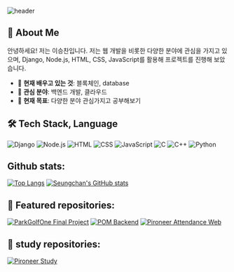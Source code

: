 ![header](https://capsule-render.vercel.app/api?type=waving&color=gradient&height=300&section=header&text=Welcome%20to%20My%20GitHub!&fontSize=70&animation=fadeIn&fontAlignY=40&desc=Introduce%20Myself&descAlignY=60&descAlign=70)

## 👋 About Me
안녕하세요! 저는 이승찬입니다. 
저는 웹 개발을 비롯한 다양한 분야에 관심을 가지고 있으며, 
Django, Node.js, HTML, CSS, JavaScript를 활용해 프로젝트를 진행해 보았습니다. 

- 🌱 **현재 배우고 있는 것**: 블록체인, database
- 💬 **관심 분야**: 백엔드 개발, 클라우드
- 🎯 **현재 목표**: 다양한 분야 관심가지고 공부해보기

## 🛠️ Tech Stack, Language
![Django](https://img.shields.io/badge/Django-092E20?style=for-the-badge&logo=django&logoColor=white)
![Node.js](https://img.shields.io/badge/Node.js-339933?style=for-the-badge&logo=nodedotjs&logoColor=white)
![HTML](https://img.shields.io/badge/HTML5-E34F26?style=for-the-badge&logo=html5&logoColor=white)
![CSS](https://img.shields.io/badge/CSS3-1572B6?style=for-the-badge&logo=css3&logoColor=white)
![JavaScript](https://img.shields.io/badge/JavaScript-F7DF1E?style=for-the-badge&logo=javascript&logoColor=black)
![C](https://img.shields.io/badge/C-00599C?style=for-the-badge&logo=c&logoColor=white)
![C++](https://img.shields.io/badge/C++-00599C?style=for-the-badge&logo=cplusplus&logoColor=white)
![Python](https://img.shields.io/badge/Python-3776AB?style=for-the-badge&logo=python&logoColor=white)

## Github stats:
[![Top Langs](https://github-readme-stats.vercel.app/api/top-langs/?username=chan000518)](https://github.com/chan000518/github-readme-stats)
[![Seungchan's GitHub stats](https://github-readme-stats.vercel.app/api?username=chan000518)](https://github.com/anuraghazra/github-readme-stats)
## 🔖 Featured repositories:
[![ParkGolfOne Final Project](https://github-readme-stats.vercel.app/api/pin/?username=ParkGolfOne&repo=pirogramming_final_project)](https://github.com/ParkGolfOne/pirogramming_final_project)
[![POM Backend](https://github-readme-stats.vercel.app/api/pin/?username=POM-Peace-of-memory&repo=backend)](https://github.com/chan000518/POM-Peace-of-memory-backend)
[![Pironeer Attendance Web](https://github-readme-stats.vercel.app/api/pin/?username=Pironeer-APP&repo=Pironeer_Attend_Web)](https://github.com/Pironeer-APP/Pironeer_Attend_Web)
## 🔖 study repositories:
[![Pironeer Study](https://github-readme-stats.vercel.app/api/pin/?username=chan000518&repo=PironeerStudy)](https://github.com/chan000518/PironeerStudy)
